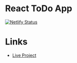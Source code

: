 # React ToDo App

[![Netlify Status](https://api.netlify.com/api/v1/badges/a308ed6c-8451-4a8b-8167-69c814fa0684/deploy-status)](https://app.netlify.com/sites/wizardly-franklin-ae9037/deploys)

# Links

- [Live Project](https://wizardly-franklin-ae9037.netlify.app/)
